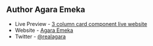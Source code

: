 
## Author Agara Emeka


- Live Preview - [3 column card component live website](https://agara-3column-card-component.netlify.app/)
- Website - [Agara Emeka ](https://www.emekaagara.com)
- Twitter - [@realagara](https://www.twitter.com/@realagara)
